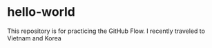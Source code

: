# hello-world
This repository is for practicing the GitHub Flow.
I recently traveled to Vietnam and Korea
